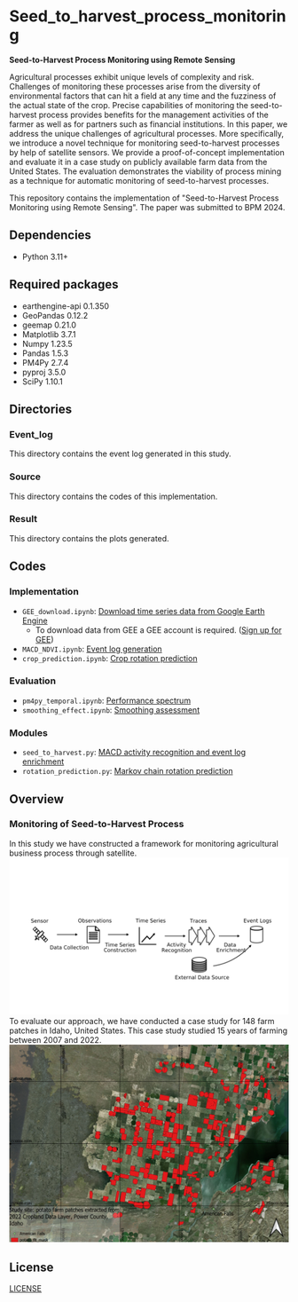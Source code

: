 # Seed_to_harvest_process_monitoring
**Seed-to-Harvest Process Monitoring using Remote Sensing**


Agricultural processes exhibit unique levels of complexity and risk. Challenges of monitoring these processes arise from the diversity of environmental factors that can hit a field at any time and the fuzziness of the actual state of the crop. Precise capabilities of monitoring the seed-to-harvest process provides benefits for the management activities of the farmer as well as for partners such as financial institutions.
In this paper, we address the unique challenges of agricultural processes. More specifically, we introduce a novel technique for monitoring seed-to-harvest processes by help of satellite sensors. We provide a proof-of-concept implementation and evaluate it in a case study on publicly available farm data from the United States. The evaluation demonstrates the viability of process mining as a technique for automatic monitoring of seed-to-harvest processes.

This repository contains the implementation of "Seed-to-Harvest Process Monitoring using Remote Sensing". The paper was submitted to BPM 2024.

## Dependencies
* Python 3.11+
## Required packages
* earthengine-api 0.1.350
* GeoPandas 0.12.2
* geemap 0.21.0
* Matplotlib 3.7.1
* Numpy 1.23.5
* Pandas 1.5.3
* PM4Py 2.7.4
* pyproj 3.5.0
* SciPy 1.10.1
## Directories
### Event_log
This directory contains the event log generated in this study.
### Source
This directory contains the codes of this implementation.
### Result
This directory contains the plots generated.
## Codes
### Implementation
- `GEE_download.ipynb`: [Download time series data from Google Earth Engine](Source/GEE_download.ipynb)
    * To download data from GEE a GEE account is required. ([Sign up for GEE](https://earthengine.google.com/)) 
- `MACD_NDVI.ipynb`: [Event log generation](Source/MACD_NDVI.ipynb)
- `crop_prediction.ipynb`: [Crop rotation prediction](Source/crop_prediction.ipynb)
### Evaluation
- `pm4py_temporal.ipynb`: [Performance spectrum](Source/pm4py_temporal.ipynb)
- `smoothing_effect.ipynb`: [Smoothing assessment](Source/smoothing_effect.ipynb)
### Modules
- `seed_to_harvest.py`: [MACD activity recognition and event log enrichment](Source/seed_to_harvest.py)
- `rotation_prediction.py`: [Markov chain rotation prediction](Source/rotation_prediction.py)
## Overview
### Monitoring of Seed-to-Harvest Process
In this study we have constructed a framework for monitoring agricultural business process through satellite.
![framework](Figure/framework_overview.png)
To evaluate our approach, we have conducted a case study for 148 farm patches in Idaho, United States. This case study studied 15 years of farming between 2007 and 2022. 
![studysite](Figure/studysite.png)
## License 
[LICENSE](LICENSE)